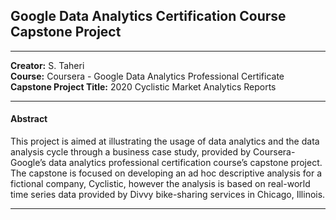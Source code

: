 ##  **Google Data Analytics Certification Course Capstone Project**

------------

**Creator:** S. Taheri <br/>
**Course:** Coursera - Google Data Analytics Professional Certificate <br/>
**Capstone Project Title:** 2020 Cyclistic Market Analytics Reports <br/>

------------

#### Abstract
This project is aimed at illustrating the usage of data analytics and the data analysis cycle through a business case study, provided by Coursera-Google’s data analytics professional certification course’s capstone project. The capstone is focused on developing an ad hoc descriptive analysis for a fictional company, Cyclistic, however the analysis is based on real-world time series data provided by Divvy bike-sharing services in Chicago, Illinois.

------------
